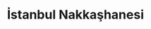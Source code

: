 ---
order: 1
title:  "İstanbul Nakkaşhanesi"
img: "assets/images/slides/1.jpg"
mobile-img: "assets/images/slides/1m.jpg"
href: "javascript:none"
target: "" # _blank
---